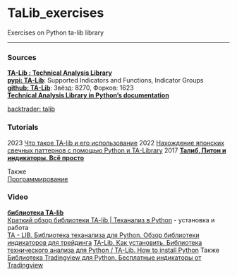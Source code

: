 # TaLib_exercises
Exercises on Python ta-lib library

- - -
### Sources      
[**TA-Lib : Technical Analysis Library**](https://ta-lib.github.io/)               
[**pypi: TA-Lib**](https://pypi.org/project/TA-Lib): Supported Indicators and Functions, Indicator Groups                
[**github: TA-Lib**](https://github.com/TA-Lib/): Звёзд: 8270,  Форков: 1623                
[**Technical Analysis Library in Python’s documentation**](https://technical-analysis-library-in-python.readthedocs.io/en/latest/index.html)     

[backtrader: talib](https://www.backtrader.com/docu/talib/talib/)

### Tutorials      
2023 [Что такое TA-lib и его использование](https://lilynois.ru/ta-lib-and-how-to-use-it) 
2022 [Нахождение японских свечных паттернов с помощью Python и TA-Library](https://dzen.ru/a/YlMS9p0d_DTWVDRl)
2017 [**Талиб, Питон и индикаторы. Всё просто**](https://bablofil.ru/python-indicators/)                  

Также                  
[Программирование](https://bablofil.ru/blog/category/programmirovanie)             

### Video
[**библиотека TA-lib**](https://www.youtube.com/results?search_query=библиотека+TA-lib)           
[Краткий обзор библиотеки TA-lib | Теханализ в Python](https://www.youtube.com/watch?v=eBG8nCfeKXc) - установка и работа           
[TA - LIB. Библиотека теханализа для Python. Обзор библиотеки индикаторов для трейдинга](https://www.youtube.com/watch?v=5KHdKZqJg1E)
[TA-Lib. Как установить. Библиотека технического анализа для Python / TA-Lib. How to install Python](https://www.youtube.com/watch?v=vvtAVAkpETE)
Также              
[Библиотека Tradingview для Python. Бесплатные индикаторы от Tradingview](https://www.youtube.com/watch?v=1PrhxBoMr7w)        
